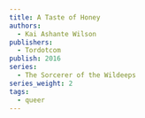 ```yaml
---
title: A Taste of Honey
authors:
  - Kai Ashante Wilson
publishers:
  - Tordotcom
publish: 2016
series:
  - The Sorcerer of the Wildeeps
series_weight: 2
tags:
  - queer
---
```



